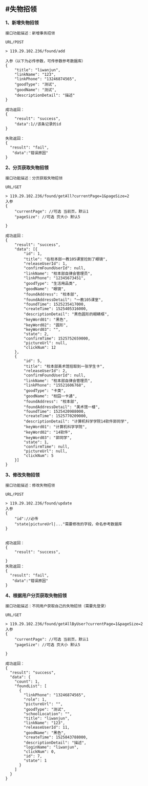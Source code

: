 #失物招领
---
**1、新增失物招领**

	接口功能描述：新增事务招领
	
	URL/POST

	> 119.29.102.236/found/add
	
	入参（以下为必传参数，可传参数参考数据库）
	{
		"title": "liwanjun",
		"linkName": "123",
		"linkPhone": "13246874565",
		"goodType": "测试",
		"goodName": "测试",
		"descriptionDetail": "描述"
	}
	
	成功返回：
	{
		"result": "success",
		"data":1//该条记录的id
	}
	
	失败返回：
	{
	  "result": "fail",
	   "data":"错误原因"
	}


**2、分页获取失物招领**

	接口功能描述：分页获取失物招领
	
	URL/GET

	> 119.29.102.236/found/getAll?currentPage=1&pageSize=2
	入参
	{
		"currentPage": //可选 当前页，默认1
		"pageSize": //可选 页大小 默认5
		
	}
	
	成功返回：
	{
		"result": "success",
		"data": [{
			"id": 1,
			"title": "在校本部一教105课室捡到了眼镜",
			"releaseUserId": 1,
			"confirmFoundUserId": null,
			"linkName": "校本部自律会管理员",
			"linkPhone": "12345673451",
			"goodType": "生活用品类",
			"goodName": "眼镜",
			"foundAddress": "校本部",
			"foundAddressDetail": "一教105课室",
			"foundTime": 1525235417000,
			"createTime": 1525405316000,
			"descriptionDetail": "黑色圆形的眼睛框",
			"keyWord01": "黑色",
			"keyWord02": "圆形",
			"keyWord03": "",
			"state": 2,
			"confirmTime": 1525752659000,
			"pictureUrl": null,
			"clickNum": 12
		},
		{
			"id": 5,
			"title": "校本部美术馆拾取到一张学生卡",
			"releaseUserId": 2,
			"confirmFoundUserId": null,
			"linkName": "校本部自律会管理员",
			"linkPhone": "15521606768",
			"goodType": "卡类",
			"goodName": "校园一卡通",
			"foundAddress": "校本部",
			"foundAddressDetail": "美术馆一楼",
			"foundTime": 1525420988000,
			"createTime": 1525770209000,
			"descriptionDetail": "计算机科学学院14软件郭同学",
			"keyWord01": "计算机科学学院",
			"keyWord02": "14软件",
			"keyWord03": "郭同学",
			"state": 1,
			"confirmTime": null,
			"pictureUrl": null,
			"clickNum": 5
		}]
	}
**3、修改失物招领**

	接口功能描述：修改失物招领
	
	URL/POST

	> 119.29.102.236/found/update
	入参
	{
		"id"://必传
		"state|pictureUrl|..."需要修改的字段，命名参考数据库
	}
	
	
	成功返回：
	{
		"result": "success",
		
	}
	失败返回：
	{
	  "result": "fail",
	   "data":"错误原因"
	}

**4、根据用户分页获取失物招领**

	接口功能描述：不同用户获取自己的失物招领（需要先登录）
	
	URL/GET

	> 119.29.102.236/found/getAllByUser?currentPage=1&pageSize=2
	入参
	{
		"currentPage": //可选 当前页，默认1
		"pageSize": //可选 页大小 默认5
		
	}
	
	成功返回：
	{
	  "result": "success",
	  "data": {
	    "count": 1,
	    "foundList": [
	      {
	        "linkPhone": "13246874565",
	        "role": 1,
	        "pictureUrl": "",
	        "goodType": "测试",
	        "schoolLocation": "",
	        "title": "liwanjun",
	        "linkName": "123",
	        "releaseUserId": 11,
	        "goodName": "黑色",
	        "createTime": 1525843788000,
	        "descriptionDetail": "描述",
	        "loginName": "liwanjun",
	        "clickNum": 0,
	        "id": 7,
	        "state": 1
	      }
	    ]
	  }
	}